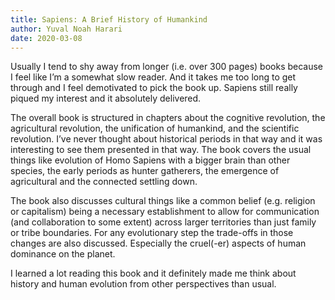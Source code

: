 ```yaml
---
title: Sapiens: A Brief History of Humankind
author: Yuval Noah Harari
date: 2020-03-08
---
```


Usually I tend to shy away from longer (i.e. over 300 pages) books because I
feel like I’m a somewhat slow reader. And it takes me too long to get through
and I feel demotivated to pick the book up. Sapiens still really piqued my
interest and it absolutely delivered.

The overall book is structured in chapters about the cognitive revolution, the
agricultural revolution, the unification of humankind, and the scientific
revolution. I’ve never thought about historical periods in that way and it was
interesting to see them presented in that way. The book covers the usual things
like evolution of Homo Sapiens with a bigger brain than other species, the
early periods as hunter gatherers, the emergence of agricultural and the
connected settling down.

The book also discusses cultural things like a common belief (e.g. religion or
capitalism) being a necessary establishment to allow for communication (and
collaboration to some extent) across larger territories than just family or
tribe boundaries. For any evolutionary step the trade-offs in those changes are
also discussed. Especially the cruel(-er) aspects of human dominance on the
planet.

I learned a lot reading this book and it definitely made me think about history
and human evolution from other perspectives than usual.
